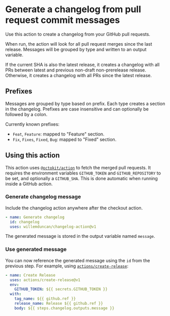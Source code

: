 # Generate a changelog from pull request commit messages

Use this action to create a changelog from your GitHub pull requests.

When run, the action will look for all pull request merges since the last release. Messages will be grouped by type and written to an output variable.

If the current SHA is also the latest release, it creates a changelog with all PRs between latest and previous non-draft non-prerelease release.
Otherwise, it creates a changelog with all PRs since the latest release.

## Prefixes

Messages are grouped by type based on prefix. Each type creates a section in the changelog.
Prefixes are case insensitive and can optionally be followed by a colon.

Currently known prefixes:

- `Feat`, `Feature`: mapped to "Feature" section.
- `Fix`, `Fixes`, `Fixed`, `Bug`: mapped to "Fixed" section.

## Using this action

This action uses [`@octokit/action`](https://github.com/octokit/action.js/) to fetch the merged pull requests.
It requires the environment variables `GITHUB_TOKEN` and `GITHUB_REPOSITORY` to be set, and optionally a `GITHUB_SHA`.
This is done automatic when running inside a GitHub action.

### Generate changelog message

Include the changelog action anywhere after the checkout action.

```yaml
- name: Generate changelog
  id: changelog
  uses: willemduncan/changelog-action@v1
```

The generated message is stored in the output variable named `message`.

### Use generated message

You can now reference the generated message using the `id` from the previous step. For example, using [`actions/create-release`](https://github.com/actions/create-release):

```yaml
- name: Create Release
  uses: actions/create-release@v1
  env:
    GITHUB_TOKEN: ${{ secrets.GITHUB_TOKEN }}
  with:
    tag_name: ${{ github.ref }}
    release_name: Release ${{ github.ref }}
    body: ${{ steps.changelog.outputs.message }}
```
